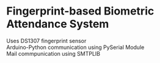<h1>Fingerprint-based Biometric Attendance System</h1>
Uses DS1307 fingerprint sensor <br>
Arduino-Python communication using PySerial Module <br>
Mail commpunication using SMTPLIB
